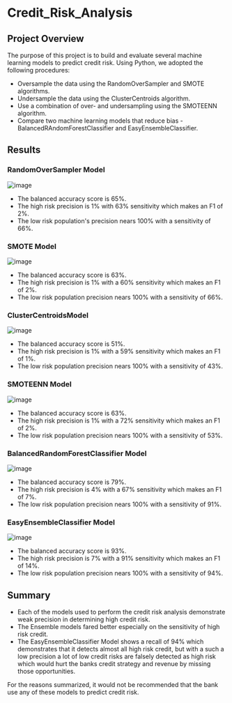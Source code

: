 # Credit_Risk_Analysis

## Project Overview
The purpose of this project is to build and evaluate several machine learning models to predict credit risk.  Using Python, we adopted the following procedures:

- Oversample the data using the RandomOverSampler and SMOTE algorithms.
- Undersample the data using the ClusterCentroids algorithm.
- Use a combination of over- and undersampling using the SMOTEENN algorithm.
- Compare two machine learning models that reduce bias - BalancedRAndomForestClassifier and EasyEnsembleClassifier.

## Results

### RandomOverSampler Model

![image](https://user-images.githubusercontent.com/78937719/124356883-3e565500-dbde-11eb-97dc-ab8e22391ebf.png)

- The balanced accuracy score is 65%.
- The high risk precision is 1% with 63% sensitivity which makes an F1 of 2%.
- The low risk population's precision nears 100% with a sensitivity of 66%.

### SMOTE Model

![image](https://user-images.githubusercontent.com/78937719/124357033-04d21980-dbdf-11eb-8c86-19773530d4f9.png)

- The balanced accuracy score is 63%.
- The high risk precision is 1% with a 60% sensitivity which makes an F1 of 2%.
- The low risk population precision nears 100% with a sensitivity of 66%.

### ClusterCentroidsModel

![image](https://user-images.githubusercontent.com/78937719/124357189-d99bfa00-dbdf-11eb-9c10-2a50b7e64080.png)

- The balanced accuracy score is 51%.
- The high risk precision is 1% with a 59% sensitivity which makes an F1 of 1%.
- The low risk population precision nears 100% with a sensitivity of 43%.

### SMOTEENN Model

![image](https://user-images.githubusercontent.com/78937719/124357294-6777e500-dbe0-11eb-8d1a-0b0a3223f665.png)

- The balanced accuracy score is 63%.
- The high risk precision is 1% with a 72% sensitivity which makes an F1 of 2%.
- The low risk population precision nears 100% with a sensitivity of 53%.

### BalancedRandomForestClassifier Model

![image](https://user-images.githubusercontent.com/78937719/124357423-07ce0980-dbe1-11eb-84a7-831b1ee017ff.png)

- The balanced accuracy score is 79%.
- The high risk precision is 4% with a 67% sensitivity which makes an F1 of 7%.
- The low risk population precision nears 100% with a sensitivity of 91%.

### EasyEnsembleClassifier Model

![image](https://user-images.githubusercontent.com/78937719/124357522-87f46f00-dbe1-11eb-838e-07835cbc6ea7.png)

- The balanced accuracy score is 93%.
- The high risk precision is 7% with a 91% sensitivity which makes an F1 of 14%.
- The low risk population precision nears 100% with a sensitivity of 94%.

## Summary
- Each of the models used to perform the credit risk analysis demonstrate weak precision in determining high credit risk.
- The Ensemble models fared better especially on the sensitivity of high risk credit.
- The EasyEnsembleClassifier Model shows a recall of 94% which demonstrates that it detects almost all high risk credit, but with a such a low precision a lot of low credit risks are falsely detected as high risk which would hurt the banks credit strategy and revenue by missing those opportunities.

For the reasons summarized, it would not be recommended that the bank use any of these models to predict credit risk.

